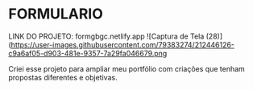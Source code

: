 # FORMULARIO
LINK DO PROJETO: formgbgc.netlify.app
![Captura de Tela (28)](https://user-images.githubusercontent.com/79383274/212446126-c9a6af05-d903-481e-9357-7a29fa046679.png

Criei esse projeto para ampliar meu portfólio com criações que tenham propostas diferentes e objetivas.
